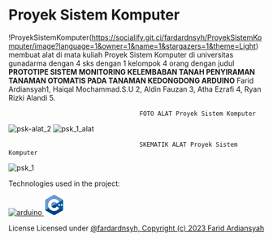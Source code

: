 # Proyek Sistem Komputer
!ProyekSistemKomputer(https://socialify.git.ci/fardardnsyh/ProyekSistemKomputer/image?language=1&owner=1&name=1&stargazers=1&theme=Light)
membuat alat di mata kuliah Proyek Sistem Komputer di universitas gunadarma dengan 4 sks dengan 1 kelompok 4 orang dengan judul **PROTOTIPE SISTEM MONITORING KELEMBABAN TANAH PENYIRAMAN TANAMAN OTOMATIS PADA TANAMAN KEDONGDONG ARDUINO** 
Farid Ardiansyah1, Haiqal Mochammad.S.U 2, Aldin Fauzan 3, Atha Ezrafi 4, Ryan Rizki Alandi 5.

                                        FOTO ALAT Proyek Sistem Komputer
![psk-alat_2](https://github.com/fardardnsyh/ProyekSistemKomputer/assets/145440594/5bc77e0e-d6e8-48cb-a41b-2b0885ed3ea4)
![psk_1_alat](https://github.com/fardardnsyh/ProyekSistemKomputer/assets/145440594/9c01a3ec-5faf-4d64-9592-77e91eb15936)

                                        SKEMATIK ALAT Proyek Sistem Komputer
![psk_1](https://github.com/fardardnsyh/ProyekSistemKomputer/assets/145440594/bb8c83d9-a80e-4c0b-9206-13822da72712)


                                                           

Technologies used in the project:
<p align="left"> <a href="https://www.arduino.cc/" target="blank" rel="noreferrer"> <img src="https://cdn.worldvectorlogo.com/logos/arduino-1.svg" alt="arduino" width="40" height="40"/> </a> <a 
href="https://www.w3schools.com/cpp/" target="_blank" rel="noreferrer"> <img src="https://raw.githubusercontent.com/devicons/devicon/master/icons/cplusplus/cplusplus-original.svg" alt="cplusplus" width="40" height="40"/> </a> </p>

License
Licensed under [@fardardnsyh, Copyright (c) 2023 Farid Ardiansyah](./LICENSE)
